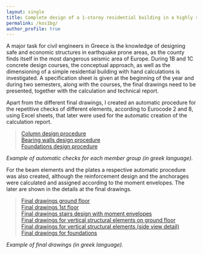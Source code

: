 ```yaml
---
layout: single
title: Complete design of a 1-storey residential building in a highly seismic prone area
permalink: /kos1bg/
author_profile: true
---
```


A major task for civil engineers in Greece is the knowledge of designing safe and economic structures in earthquake prone areas, as the county finds itself in the most dangerous seismic area of Europe. During 1B and 1C concrete design courses, the conceptual approach, as well as the dimensioning of a simple residential building with hand calculations is investigated. A specification sheet is given at the beginning of the year and during two semesters, along with the courses, the final drawings need to be presented, together with the calculation and technical report.

Apart from the different final drawings, I created an automatic procedure for the repetitive checks of different elements, according to Eurocode 2 and 8, using Excel sheets, that later were used for the automatic creation of the calculation report.

>[Column design procedure](../assets/pdfs/kos1bg/concrete_column_60x25x25x60_K4.pdf)<br>
>[Bearing walls design procedure](../assets/pdfs/kos1bg/concrete_found_237x25_T3.pdf)<br>
>[Foundations design procedure](../assets/pdfs/kos1bg/concrete_wall_237x25_T3_1.pdf)<br>

*Example of automatic checks for each member group (in greek language).*

For the beam elements and the plates a respective automatic procedure was also created, although the reinforcement design and the anchorages were calculated and assigned according to the moment envelopes. The later are shown in the details at the final drawings.

>[Final drawings ground floor](../assets/pdfs/kos1bg/final_ground_floor.pdf)<br>
>[Final drawings 1st floor](../assets/pdfs/kos1bg/final_1st_floor.pdf)<br>
>[Final drawings stairs design with moment envelopes](../assets/pdfs/kos1bg/final_stairs.pdf)<br>
>[Final drawings for vertical structural elements on ground floor](../assets/pdfs/kos1bg/final_vertical_ground_details.pdf)<br>
>[Final drawings for vertical structural elements (side view detail)](../assets/pdfs/kos1bg/final_vertical_basic_details.pdf)<br>
>[Final drawings for foundations](../assets/pdfs/kos1bg/final_vertical_foundations_details.pdf)<br>

*Example of final drawings (in greek language).*
